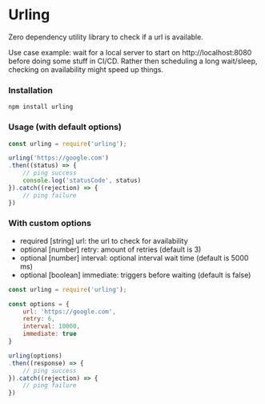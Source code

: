 # Urling
Zero dependency utility library to check if a url is available.

Use case example: wait for a local server to start on http://localhost:8080 before doing some stuff in CI/CD.
Rather then scheduling a long wait/sleep, checking on availability might speed up things.
### Installation

```
npm install urling
```

### Usage (with default options)
```js
const urling = require('urling');

urling('https://google.com')
.then((status) => {
	// ping success
	console.log('statusCode', status)
}).catch((rejection) => {
	// ping failure
})
```

### With custom options

- required [string] url: the url to check for availability
- optional [number] retry: amount of retries (default is 3)
- optional [number] interval: optional interval wait time (default is 5000 ms)
- optional [boolean] immediate: triggers before waiting (default is false)

```js
const urling = require('urling');

const options = {
	url: 'https://google.com',
	retry: 6,
	interval: 10000,
	immediate: true
}

urling(options)
.then((response) => {
	// ping success
}).catch((rejection) => {
	// ping failure
})
``` 
